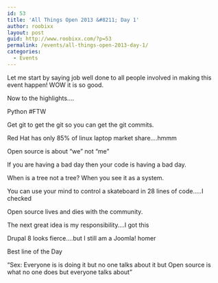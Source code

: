 ```yaml
---
id: 53
title: 'All Things Open 2013 &#8211; Day 1'
author: roobixx
layout: post
guid: http://www.roobixx.com/?p=53
permalink: /events/all-things-open-2013-day-1/
categories:
  - Events
---
```

Let me start by saying job well done to all people involved in making this event happen! WOW it is so good.

Now to the highlights&#8230;.

Python #FTW

Get git to get the git so you can get the git commits.

Red Hat has only 85% of linux laptop market share&#8230;.hmmm

Open source is about &#8220;we&#8221; not &#8220;me&#8221;

If you are having a bad day then your code is having a bad day.

When is a tree not a tree? When you see it as a system.

You can use your mind to control a skateboard in 28 lines of code&#8230;..I checked

Open source lives and dies with the community.

The next great idea is my responsibility&#8230;.I got this

Drupal 8 looks fierce&#8230;.but I still am a Joomla! homer

Best line of the Day

&#8220;Sex: Everyone is is doing it but no one talks about it but Open source is what no one does but everyone talks about&#8221;

&nbsp;

&nbsp;

&nbsp;